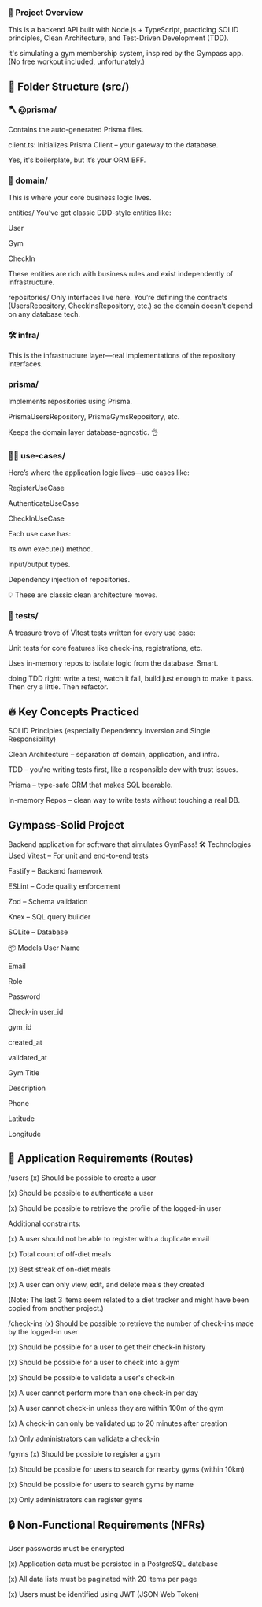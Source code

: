 ### 🧠 Project Overview
This is a backend API built with Node.js + TypeScript, practicing SOLID principles, Clean Architecture, and Test-Driven Development (TDD).

 it's simulating a gym membership system, inspired by the Gympass app. (No free workout included, unfortunately.)

## 📁 Folder Structure (src/)
### 🪓 @prisma/
Contains the auto-generated Prisma files.

client.ts: Initializes Prisma Client – your gateway to the database.

Yes, it's boilerplate, but it’s your ORM BFF.

### 🧠 domain/
This is where your core business logic lives.

entities/
You’ve got classic DDD-style entities like:

User

Gym

CheckIn

These entities are rich with business rules and exist independently of infrastructure.

repositories/ Only interfaces live here. You’re defining the contracts (UsersRepository, CheckInsRepository, etc.) so the domain doesn’t depend on any database tech.

### 🛠 infra/
This is the infrastructure layer—real implementations of the repository interfaces.

### prisma/

Implements repositories using Prisma.

PrismaUsersRepository, PrismaGymsRepository, etc.

Keeps the domain layer database-agnostic. 👌

### 🤹‍♂️ use-cases/
Here’s where the application logic lives—use cases like:

RegisterUseCase

AuthenticateUseCase

CheckInUseCase

Each use case has:

Its own execute() method.

Input/output types.

Dependency injection of repositories.

💡 These are classic clean architecture moves.

### 🧪 tests/
A treasure trove of Vitest tests written for every use case:

Unit tests for core features like check-ins, registrations, etc.

Uses in-memory repos to isolate logic from the database. Smart.

 doing TDD right: write a test, watch it fail, build just enough to make it pass. Then cry a little. Then refactor.

## 🔥 Key Concepts Practiced
SOLID Principles (especially Dependency Inversion and Single Responsibility)

Clean Architecture – separation of domain, application, and infra.

TDD – you're writing tests first, like a responsible dev with trust issues.

Prisma – type-safe ORM that makes SQL bearable.

In-memory Repos – clean way to write tests without touching a real DB.




## Gympass-Solid Project
Backend application for software that simulates GymPass!
🛠️ Technologies Used
Vitest – For unit and end-to-end tests

Fastify – Backend framework

ESLint – Code quality enforcement

Zod – Schema validation

Knex – SQL query builder

SQLite – Database

📦 Models
User
Name

Email

Role

Password

Check-in
user_id

gym_id

created_at

validated_at

Gym
Title

Description

Phone

Latitude

Longitude

## 📌 Application Requirements (Routes)
/users
 (x) Should be possible to create a user 

 (x) Should be possible to authenticate a user

 (x) Should be possible to retrieve the profile of the logged-in user

Additional constraints:

 (x) A user should not be able to register with a duplicate email

 (x) Total count of off-diet meals

 (x) Best streak of on-diet meals

 (x) A user can only view, edit, and delete meals they created

(Note: The last 3 items seem related to a diet tracker and might have been copied from another project.)

/check-ins
 (x) Should be possible to retrieve the number of check-ins made by the logged-in user

 (x) Should be possible for a user to get their check-in history

 (x) Should be possible for a user to check into a gym

 (x) Should be possible to validate a user's check-in

 (x) A user cannot perform more than one check-in per day

 (x) A user cannot check-in unless they are within 100m of the gym

 (x) A check-in can only be validated up to 20 minutes after creation

 (x) Only administrators can validate a check-in

/gyms
 (x) Should be possible to register a gym

 (x) Should be possible for users to search for nearby gyms (within 10km)

 (x) Should be possible for users to search gyms by name

 (x) Only administrators can register gyms

## 🔒 Non-Functional Requirements (NFRs)
 User passwords must be encrypted

 (x) Application data must be persisted in a PostgreSQL database

 (x) All data lists must be paginated with 20 items per page

 (x) Users must be identified using JWT (JSON Web Token)

